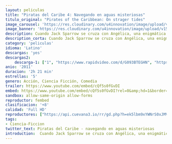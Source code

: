 ```yaml
---
layout: peliculas
title: "Piratas del Caribe 4: Navegando en aguas misteriosas"
titulo_original: "Pirates of the Caribbean: On strager tides"
image_carousel: 'https://res.cloudinary.com/u4innovation/image/upload/v1560728825/piratas-mareas-poster-min_otf3ot.jpg'
image_banner: 'https://res.cloudinary.com/u4innovation/image/upload/v1560728829/piratas-mareas-banner-min_a8mmia.jpg'
description: Cuando Jack Sparrow se cruza con Angélica, una enigmática mujer de su pasado, él no está seguro de que sea amor lo que ocurre entre ellos, o si ella es una despiadada impostora que lo está usando para hallar la famosa Fuente de la Juventud.
description_corta: Cuando Jack Sparrow se cruza con Angélica, una enigmática mujer de su pasado, él no está seguro de que sea amor lo que ocurre entre ellos, o si ella es una despiadada impostora que lo está usando para hallar la famosa Fuente de la Juventud.
category: 'peliculas'
idioma: 'Latino'
descargas: 'yes'
descargas2:
    descarga-1: ["1", "https://www.rapidvideo.com/d/G093BTEGHN", "https://www.google.com/s2/favicons?domain=www.rapidvideo.com","RapidVideo","https://res.cloudinary.com/imbriitneysam/image/upload/v1541473684/mexico.png", "Latino", "Full HD"]
anio: '2011'
duracion: '2h 21 min'
estrellas: '5'
genero: Acción, Ciencia Ficción, Comedia
trailer: https://www.youtube.com/embed/cQf5s0fGvDI
embed: https://www.youtube.com/embed/cQf5s0fGvDI?rel=0&amp;hd=1&border=0&wmode=opaque&enablejsapi=1&modestbranding=1&controls=1&showinfo=1
sandbox: allow-same-origin allow-forms
reproductor: fembed
clasificacion: '+8'
calidad: 'Full HD'
reproductores: ["https://api.cuevana3.io/rr/gd.php?h=ek5lbm9xYWNrS0xJMVp5b21KREk0dFBLbjVkaHhkRGdrOG1jbnBpUnhhS1YycGVDb2FyT3dOdVpwNVNKcDZ6RHJxMTVrM2pHbWFlM3ZhaDZkS1RENU02U3FadVkyUT09"]
tags:
- Ciencia-Ficcion
twitter_text: Piratas del Caribe - navegando en aguas misteriosas
introduction:  Cuando Jack Sparrow se cruza con Angélica, una enigmática mujer de su pasado, él no está seguro de que sea amor lo que ocurre entre ellos, o si ella es una despiadada impostora que lo está usando para hallar la famosa Fuente de la Juventud.
---
```












